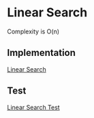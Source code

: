 # Linear Search
Complexity is O(n)

## Implementation
[Linear Search](https://github.com/Mehdi-17/Learn_algorithms_and_data_structures_with-GO/blob/main/algorithms/search/linearSearch/linearSearch.go)

## Test
[Linear Search Test](https://github.com/Mehdi-17/Learn_algorithms_and_data_structures_with-GO/blob/main/algorithms/search/linearSearch/linearSearch_test.go)
